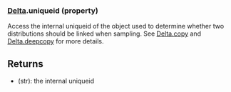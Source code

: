 ### [Delta](Delta.md).uniqueid (property)




Access the internal uniqueid of the object used to determine whether
two distributions should be linked when sampling.  See [Delta.copy](Delta.copy.md)
and [Delta.deepcopy](Delta.deepcopy.md) for more details.

Returns
-----------
* (str): the internal uniqueid

